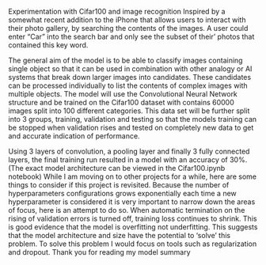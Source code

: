 Experimentation with Cifar100 and image recognition
Inspired by a somewhat recent addition to the iPhone that allows users to interact with their photo gallery, by searching the contents of the images. A user could enter “Car” into the search bar and only see the subset of their’ photos that contained this key word. 

The general aim of the model is to be able to classify images containing single object so that it can be used in combination with other analogy or AI systems that break down larger images into candidates. These candidates can be processed individually to list the contents of complex images with multiple objects. The model will use the Convolutional Neural Network structure and be trained on the Cifar100 dataset with contains 60000 images split into 100 different categories. This data set will be further split into 3 groups, training, validation and testing so that the models training can be stopped when validation rises and tested on completely new data to get and accurate indication of performance.

Using 3 layers of convolution, a pooling layer and finally 3 fully connected layers, the final training run resulted in a model with an accuracy of 30%. (The exact model architecture can be viewed in the Cifar100.ipynb notebook)
While I am moving on to other projects for a while, here are some things to consider if this project is revisited.
Because the number of hyperparameters configurations grows exponentially each time a new hyperparameter is considered it is very important to narrow down the areas of focus, here is an attempt to do so. When automatic termination on the rising of validation errors is turned off, training loss continues to shrink. This is good evidence that the model is overfitting not underfitting. This suggests that the model architecture and size have the potential to ‘solve’ this problem. To solve this problem I would focus on tools such as regularization and dropout.
Thank you for reading my model summary

